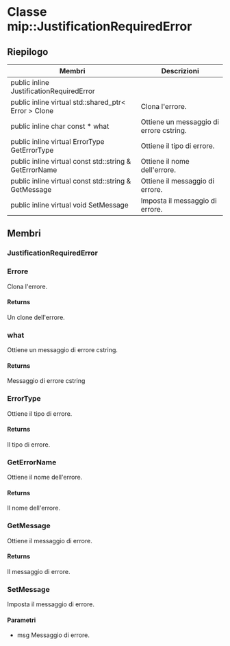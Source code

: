 # <a name="class-mipjustificationrequirederror"></a>Classe mip::JustificationRequiredError 
## <a name="summary"></a>Riepilogo
 Membri                        | Descrizioni                                
--------------------------------|---------------------------------------------
public inline  JustificationRequiredError | 
public inline virtual std::shared_ptr< Error > Clone | Clona l'errore.
public inline char const  * what | Ottiene un messaggio di errore cstring.
public inline virtual ErrorType GetErrorType | Ottiene il tipo di errore.
public inline virtual const std::string & GetErrorName | Ottiene il nome dell'errore.
public inline virtual const std::string & GetMessage | Ottiene il messaggio di errore.
public inline virtual void SetMessage | Imposta il messaggio di errore.
## <a name="members"></a>Membri
### <a name="justificationrequirederror"></a>JustificationRequiredError
### <a name="error"></a>Errore
Clona l'errore.
#### <a name="returns"></a>Returns
Un clone dell'errore.
### <a name="what"></a>what
Ottiene un messaggio di errore cstring.
#### <a name="returns"></a>Returns
Messaggio di errore cstring
### <a name="errortype"></a>ErrorType
Ottiene il tipo di errore.
#### <a name="returns"></a>Returns
Il tipo di errore.
### <a name="geterrorname"></a>GetErrorName
Ottiene il nome dell'errore.
#### <a name="returns"></a>Returns
Il nome dell'errore.
### <a name="getmessage"></a>GetMessage
Ottiene il messaggio di errore.
#### <a name="returns"></a>Returns
Il messaggio di errore.
### <a name="setmessage"></a>SetMessage
Imposta il messaggio di errore.
#### <a name="parameters"></a>Parametri
* msg Messaggio di errore.
